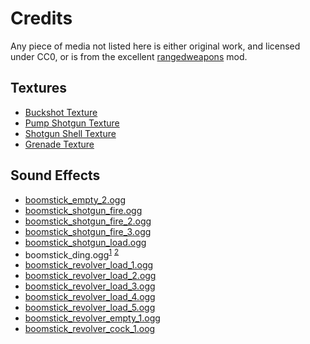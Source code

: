 # Credits
Any piece of media not listed here is either original work, and licensed under CC0, or is from the excellent [rangedweapons](https://github.com/daviddoesminetest/rangedweapons) mod.

## Textures
- [Buckshot Texture](https://opengameart.org/content/cannonball)
- [Pump Shotgun Texture](https://github.com/daviddoesminetest/rangedweapons)
- [Shotgun Shell Texture](https://github.com/daviddoesminetest/rangedweapons)
- [Grenade Texture](https://opengameart.org/content/16x16-grenades)

## Sound Effects

- [boomstick_empty_2.ogg](https://freesound.org/people/JakLocke/sounds/412294/)
- [boomstick_shotgun_fire.ogg](https://freesound.org/people/FilmmakersManual/sounds/522484/)
- [boomstick_shotgun_fire_2.ogg](https://freesound.org/people/FilmmakersManual/sounds/522484/)
- [boomstick_shotgun_fire_3.ogg](https://freesound.org/people/FilmmakersManual/sounds/522284/)
- [boomstick_shotgun_load.ogg](https://freesound.org/people/FilmmakersManual/sounds/522288/)
- boomstick_ding.ogg<sup>[1](https://freesound.org/s/411089/)</sup> <sup>[2](https://freesound.org/s/127149/)</sup>
- [boomstick_revolver_load_1.ogg](https://freesound.org/people/Dredile/sounds/177863/)
- [boomstick_revolver_load_2.ogg](https://freesound.org/people/Dredile/sounds/177863/)
- [boomstick_revolver_load_3.ogg](https://freesound.org/people/Dredile/sounds/177863/)
- [boomstick_revolver_load_4.ogg](https://freesound.org/people/Dredile/sounds/177863/)
- [boomstick_revolver_load_5.ogg](https://freesound.org/people/Dredile/sounds/177863/)
- [boomstick_revolver_empty_1.ogg](https://freesound.org/people/FilmmakersManual/sounds/522415/)
- [boomstick_revolver_cock_1.oog](https://soundbible.com/1988-Gun-Cocking-Fast.html)

